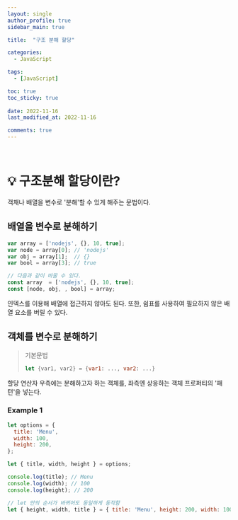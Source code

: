 ```yaml
---
layout: single
author_profile: true
sidebar_main: true

title:  "구조 분해 할당"

categories:
  - JavaScript

tags:
  - [JavaScript]

toc: true
toc_sticky: true
 
date: 2022-11-16
last_modified_at: 2022-11-16

comments: true
---
```

<br>

# 💡 구조분해 할당이란?

객채나 배열을 변수로 '분해'할 수 있게 해주는 문법이다.

## 배열을 변수로 분해하기
```javascript
var array = ['nodejs', {}, 10, true];
var node = array[0]; // 'nodejs'
var obj = array[1];  // {}
var bool = array[3]; // true

// 다음과 같이 바꿀 수 있다.
const array  = ['nodejs', {}, 10, true];
const [node, obj, , bool] = array;
```
인덱스를 이용해 배열에 접근하지 않아도 된다. 또한, 쉼표를 사용하여 필요하지 않은 배열 요소를 버릴 수 있다.

## 객체를 변수로 분해하기
> 기본문법
> ```javascript
> let {var1, var2} = {var1: ..., var2: ...}
> ```

할당 연산자 우측에는 분해하고자 하는 객체를, 좌측엔 상응하는 객체 프로퍼티의 '패턴'을 넣는다.

### Example 1
```javascript
let options = {
  title: 'Menu',
  width: 100,
  height: 200,
};

let { title, width, height } = options;

console.log(title); // Menu
console.log(width); // 100
console.log(height); // 200

// let 안의 순서가 바뀌어도 동일하게 동작함
let { height, width, title } = { title: 'Menu', height: 200, width: 100};
```






